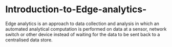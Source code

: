 # Introduction-to-Edge-analytics-
Edge analytics is an approach to data collection and analysis in which an automated analytical computation is performed on data at a sensor, network switch or other device instead of waiting for the data to be sent back to a centralised data store.
